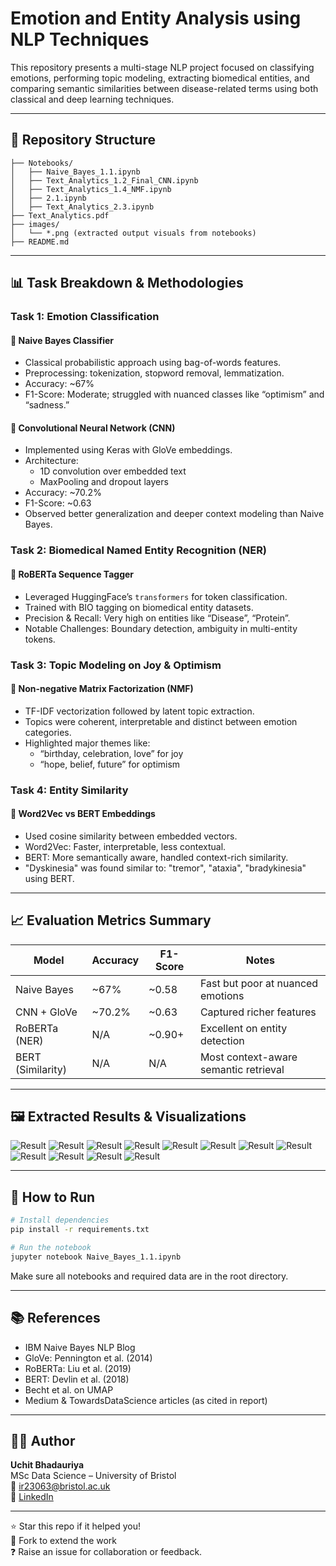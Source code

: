 # Emotion and Entity Analysis using NLP Techniques

This repository presents a multi-stage NLP project focused on classifying emotions, performing topic modeling, extracting biomedical entities, and comparing semantic similarities between disease-related terms using both classical and deep learning techniques.

---

## 📁 Repository Structure

```
├── Notebooks/
│   ├── Naive_Bayes_1.1.ipynb
│   ├── Text_Analytics_1.2_Final_CNN.ipynb
│   ├── Text_Analytics_1.4_NMF.ipynb
│   ├── 2.1.ipynb
│   ├── Text_Analytics_2.3.ipynb
├── Text_Analytics.pdf
├── images/
│   └── *.png (extracted output visuals from notebooks)
├── README.md
```

---

## 📊 Task Breakdown & Methodologies

### Task 1: Emotion Classification

#### 🧮 Naive Bayes Classifier
- Classical probabilistic approach using bag-of-words features.
- Preprocessing: tokenization, stopword removal, lemmatization.
- Accuracy: ~67%
- F1-Score: Moderate; struggled with nuanced classes like “optimism” and “sadness.”

#### 🧠 Convolutional Neural Network (CNN)
- Implemented using Keras with GloVe embeddings.
- Architecture:
  - 1D convolution over embedded text
  - MaxPooling and dropout layers
- Accuracy: ~70.2%
- F1-Score: ~0.63
- Observed better generalization and deeper context modeling than Naive Bayes.

### Task 2: Biomedical Named Entity Recognition (NER)

#### 🧬 RoBERTa Sequence Tagger
- Leveraged HuggingFace’s `transformers` for token classification.
- Trained with BIO tagging on biomedical entity datasets.
- Precision & Recall: Very high on entities like “Disease”, “Protein”.
- Notable Challenges: Boundary detection, ambiguity in multi-entity tokens.

### Task 3: Topic Modeling on Joy & Optimism

#### 🧠 Non-negative Matrix Factorization (NMF)
- TF-IDF vectorization followed by latent topic extraction.
- Topics were coherent, interpretable and distinct between emotion categories.
- Highlighted major themes like:
  - “birthday, celebration, love” for joy
  - “hope, belief, future” for optimism

### Task 4: Entity Similarity

#### 📌 Word2Vec vs BERT Embeddings
- Used cosine similarity between embedded vectors.
- Word2Vec: Faster, interpretable, less contextual.
- BERT: More semantically aware, handled context-rich similarity.
- "Dyskinesia" was found similar to: "tremor", "ataxia", "bradykinesia" using BERT.

---

## 📈 Evaluation Metrics Summary

| Model         | Accuracy | F1-Score | Notes |
|---------------|----------|----------|-------|
| Naive Bayes   | ~67%     | ~0.58    | Fast but poor at nuanced emotions |
| CNN + GloVe   | ~70.2%   | ~0.63    | Captured richer features |
| RoBERTa (NER) | N/A      | ~0.90+   | Excellent on entity detection |
| BERT (Similarity) | N/A  | N/A      | Most context-aware semantic retrieval |

---

## 🖼️ Extracted Results & Visualizations

![Result]({}/images/notebook_output_1.png)
![Result]({}/images/notebook_output_10.png)
![Result]({}/images/notebook_output_11.png)
![Result]({}/images/notebook_output_12.png)
![Result]({}/images/notebook_output_2.png)
![Result]({}/images/notebook_output_3.png)
![Result]({}/images/notebook_output_4.png)
![Result]({}/images/notebook_output_5.png)
![Result]({}/images/notebook_output_6.png)
![Result]({}/images/notebook_output_7.png)
![Result]({}/images/notebook_output_8.png)
![Result]({}/images/notebook_output_9.png)

---

## 🧪 How to Run

```bash
# Install dependencies
pip install -r requirements.txt

# Run the notebook
jupyter notebook Naive_Bayes_1.1.ipynb
```

Make sure all notebooks and required data are in the root directory.

---

## 📚 References

- IBM Naive Bayes NLP Blog
- GloVe: Pennington et al. (2014)
- RoBERTa: Liu et al. (2019)
- BERT: Devlin et al. (2018)
- Becht et al. on UMAP
- Medium & TowardsDataScience articles (as cited in report)

---

## 👨‍💻 Author

**Uchit Bhadauriya**  
MSc Data Science – University of Bristol  
📧 ir23063@bristol.ac.uk  
🔗 [LinkedIn](https://www.linkedin.com/in/uchit-bhadauriya-a96478204)

---

⭐ Star this repo if it helped you!  
🔁 Fork to extend the work  
❓ Raise an issue for collaboration or feedback.
